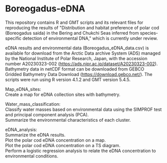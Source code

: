# Boreogadus-eDNA
This repository contains R and GMT scripts and its relevant files for reproducing the results of "Distribution and habitat preference of polar cod (Boreogadus saida) in the Bering and Chukchi Seas inferred from species-specific detection of environmental DNA," which is currently under review.

eDNA results and environmental data (Boreogadus_eDNA_data.csv) is available for download from the Arctic Data archive System (ADS) managed by the National Institute of Polar Research, Japan, with the accession number A20230323-002 (https://ads.nipr.ac.jp/dataset/A20230323-002).
Bathymetry data in netCDF format can be downloaded from GEBCO Gridded Bathymetry Data Download (https://download.gebco.net/).
The scripts were run using R version 4.1.2 and GMT version 5.4.5.

Map_eDNA_sites:  
Create a map for eDNA collection sites with bathymetry.

Water_mass_classification:  
Classify water masses based on environmental data using the SIMPROF test and principal component analysis (PCA).  
Summarize the environmental characteristics of each cluster.

eDNA_analysis:  
Summarize the eDNA results.  
Plot the polar cod eDNA concentration on a map.  
Plot the polar cod eDNA concentration on a TS diagram.  
Perform a logistic regression analysis to relate the eDNA concentration to environmental conditions.  
